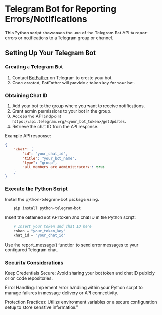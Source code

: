 # Telegram Bot for Reporting Errors/Notifications

This Python script showcases the use of the Telegram Bot API to report errors or notifications to a Telegram group or channel.

## Setting Up Your Telegram Bot

### Creating a Telegram Bot

1. Contact [BotFather](https://telegram.me/BotFather "Talk to BotFather") on Telegram to create your bot.
2. Once created, BotFather will provide a token key for your bot.

### Obtaining Chat ID

1. Add your bot to the group where you want to receive notifications.
2. Grant admin permissions to your bot in the group.
3. Access the API endpoint `https://api.telegram.org/<your_bot_token>/getUpdates`.
4. Retrieve the chat ID from the API response.

Example API response:
```json
{
    "chat": {
        "id": "your_chat_id",
        "title": "your_bot_name",
        "type": "group",
        "all_members_are_administrators": true
    }
}
```

### Execute the Python Script

Install the python-telegram-bot package using:

```bash
    pip install python-telegram-bot
```
Insert the obtained Bot API token and chat ID in the Python script:

```python
    # Insert your token and chat ID here
    token = "your_token_key"
    chat_id = "your_chat_id"
```
Use the report_message() function to send error messages to your configured Telegram chat.

### Security Considerations

Keep Credentials Secure: Avoid sharing your bot token and chat ID publicly or on code repositories.

Error Handling: Implement error handling within your Python script to manage failures in message delivery or API connectivity.

Protection Practices: Utilize environment variables or a secure configuration setup to store sensitive information."

